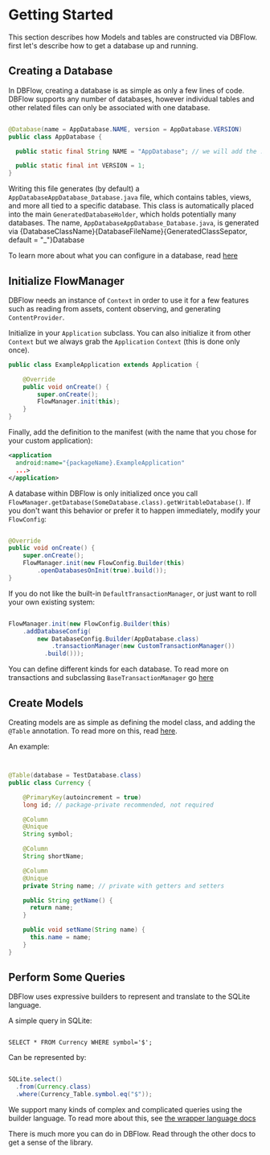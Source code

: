 # Getting Started

This section describes how Models and tables are constructed via DBFlow. first
let's describe how to get a database up and running.

## Creating a Database

In DBFlow, creating a database is as simple as only a few lines of code. DBFlow
supports any number of databases, however individual tables and other related files
can only be associated with one database.

```java

@Database(name = AppDatabase.NAME, version = AppDatabase.VERSION)
public class AppDatabase {

  public static final String NAME = "AppDatabase"; // we will add the .db extension

  public static final int VERSION = 1;
}


```

Writing this file generates (by default) a `AppDatabaseAppDatabase_Database.java`
file, which contains tables, views, and more all tied to a specific database. This
class is automatically placed into the main `GeneratedDatabaseHolder`, which holds
potentially many databases. The name, `AppDatabaseAppDatabase_Database.java`, is generated
via {DatabaseClassName}{DatabaseFileName}{GeneratedClassSepator, default = "\_"}Database

To learn more about what you can configure in a database, read [here](Databases.md)

## Initialize FlowManager

DBFlow needs an instance of `Context` in order to use it for a few features such
as reading from assets, content observing, and generating `ContentProvider`.

Initialize in your `Application` subclass. You can also initialize it from other
`Context` but we always grab the `Application` `Context` (this is done only once).

```java
public class ExampleApplication extends Application {

    @Override
    public void onCreate() {
        super.onCreate();
        FlowManager.init(this);
    }
}

```

Finally, add the definition to the manifest (with the name that you chose for your custom application):
```xml
<application
  android:name="{packageName}.ExampleApplication"
  ...>
</application>
```

A database within DBFlow is only initialized once you call `FlowManager.getDatabase(SomeDatabase.class).getWritableDatabase()`. If you
don't want this behavior or prefer it to happen immediately, modify your `FlowConfig`:

```java

@Override
public void onCreate() {
    super.onCreate();
    FlowManager.init(new FlowConfig.Builder(this)
        .openDatabasesOnInit(true).build());
}

```

If you do not like the built-in `DefaultTransactionManager`, or just want to roll your own existing system:

```java

FlowManager.init(new FlowConfig.Builder(this)
    .addDatabaseConfig(
        new DatabaseConfig.Builder(AppDatabase.class)
            .transactionManager(new CustomTransactionManager())
          .build()));

```
You can define different kinds for each database.
To read more on transactions and subclassing `BaseTransactionManager` go [here](StoringData.md)


## Create Models

Creating models are as simple as defining the model class, and adding the `@Table` annotation.
To read more on this, read [here](Models.md).

An example:

```java


@Table(database = TestDatabase.class)
public class Currency {

    @PrimaryKey(autoincrement = true)
    long id; // package-private recommended, not required

    @Column
    @Unique
    String symbol;

    @Column
    String shortName;

    @Column
    @Unique
    private String name; // private with getters and setters

    public String getName() {
      return name;
    }

    public void setName(String name) {
      this.name = name;
    }
}

```

## Perform Some Queries

DBFlow uses expressive builders to represent and translate to the SQLite language.

A simple query in SQLite:

```sqlite

SELECT * FROM Currency WHERE symbol='$';

```

Can be represented by:

```java

SQLite.select()
  .from(Currency.class)
  .where(Currency_Table.symbol.eq("$"));

```

We support many kinds of complex and complicated queries using the builder
language. To read more about this, see [the wrapper language docs](SQLiteWrapperLanguage.md)

There is much more you can do in DBFlow. Read through the other docs to
get a sense of the library.
